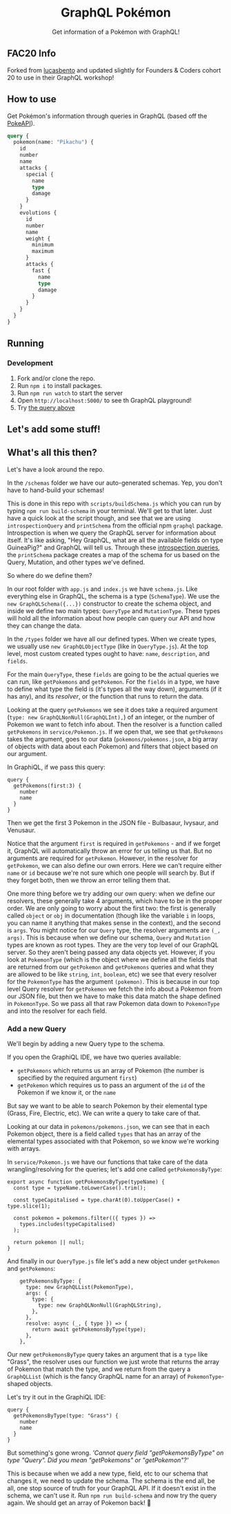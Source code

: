 <h1 align="center">GraphQL Pokémon</h1>
<p align="center">
  Get information of a Pokémon with GraphQL!<br />
</p>

## FAC20 Info

Forked from [lucasbento](https://github.com/lucasbento/graphql-pokemon) and updated slightly for Founders & Coders cohort 20 to use in their GraphQL workshop!

## How to use

Get Pokémon's information through queries in GraphQL (based off the [PokeAPI](https://pokeapi.co/)).

```graphql
query {
  pokemon(name: "Pikachu") {
    id
    number
    name
    attacks {
      special {
        name
        type
        damage
      }
    }
    evolutions {
      id
      number
      name
      weight {
        minimum
        maximum
      }
      attacks {
        fast {
          name
          type
          damage
        }
      }
    }
  }
}
```

## Running

### Development

1. Fork and/or clone the repo.
2. Run `npm i` to install packages.
3. Run `npm run watch` to start the server
4. Open `http://localhost:5000/` to see th GraphQL playground!
5. Try [the query above](http://localhost:5000/?query=query%20%7B%0A%20%20pokemons(first%3A10)%20%7B%0A%20%20%20%20id%0A%20%20%20%20number%0A%20%20%20%20name%0A%20%20%20%20attacks%20%7B%0A%20%20%20%20%20%20special%20%7B%0A%20%20%20%20%20%20%20%20name%0A%20%20%20%20%20%20%20%20type%0A%20%20%20%20%20%20%20%20damage%0A%20%20%20%20%20%20%7D%0A%20%20%20%20%7D%0A%20%20%20%20evolutions%20%7B%0A%20%20%20%20%20%20id%0A%20%20%20%20%20%20number%0A%20%20%20%20%20%20name%0A%20%20%20%20%20%20weight%20%7B%0A%20%20%20%20%20%20%20%20minimum%0A%20%20%20%20%20%20%20%20maximum%0A%20%20%20%20%20%20%7D%0A%20%20%20%20%20%20attacks%20%7B%0A%20%20%20%20%20%20%20%20fast%20%7B%0A%20%20%20%20%20%20%20%20%20%20name%0A%20%20%20%20%20%20%20%20%20%20type%0A%20%20%20%20%20%20%20%20%20%20damage%0A%20%20%20%20%20%20%20%20%7D%0A%20%20%20%20%20%20%7D%0A%20%20%20%20%7D%0A%20%20%7D%0A%7D)


## Let's add some stuff!

## What's all this then?

Let's have a look around the repo.

In the `/schemas` folder we have our auto-generated schemas. Yep, you don't have to hand-build your schemas!

This is done in this repo with `scripts/buildSchema.js` which you can run by typing `npm run build-schema` in your terminal. We'll get to that later. Just have a quick look at the script though, and see that we are using `introspectionQuery` and `printSchema` from the official npm `graphql` package. Introspection is when we query the GraphQL server for information about itself. It's like asking, "Hey GraphQL, what are all the available fields on type GuineaPig?" and GraphQL will tell us. Through these [introspection queries](https://moonhighway.com/five-introspection-queries), the `printSchema` package creates a map of the schema for us based on the Query, Mutation, and other types we've defined.

So where do we define them?

In our root folder with `app.js` and `index.js` we have `schema.js`. Like everything else in GraphQL, the schema is a type (`SchemaType`). We use the `new GraphQLSchema({...})` constructor to create the schema object, and inside we define two main types: `QueryType` and `MutationType`. These types will hold all the information about how people can query our API and how they can change the data.

In the `/types` folder we have all our defined types. When we create types, we usually use `new GraphQLObjectType` (like in `QueryType.js`). At the top level, most custom created types ought to have: `name`, `description`, and `fields`.

For the main `QueryType`, these `fields` are going to be the actual queries we can run, like `getPokemons` and `getPokemon`. For the `fields` in a type, we have to define what type the field is (it's types all the way down), arguments (if it has any), and its _resolver_, or the function that runs to return the data.

Looking at the query `getPokemons` we see it does take a required argument (`type: new GraphQLNonNull(GraphQLInt),`) of an integer, or the number of Pokemon we want to fetch info about. Then the resolver is a function called `getPokemons` in `service/Pokemon.js`. If we open that, we see that `getPokemons` takes the argument, goes to our data (`pokemons/pokemons.json`, a big array of objects with data about each Pokemon) and filters that object based on our argument.

In GraphiQL, if we pass this query:

```
query {
  getPokemons(first:3) {
    number
    name
  }
}
```

Then we get the first 3 Pokemon in the JSON file - Bulbasaur, Ivysaur, and Venusaur.

Notice that the argument `first` is required in `getPokemons` - and if we forget it, GraphQL will automatically throw an error for us telling us that. But no arguments are required for `getPokemon`. However, in the resolver for `getPokemon`, we can also define our own errors. Here we can't require either `name` or `id` because we're not sure which one people will search by. But if they forget both, then we throw an error telling them that.

One more thing before we try adding our own query: when we define our resolvers, these generally take 4 arguments, which have to be in the proper order. We are only going to worry about the first two: the first is generally called `object` or `obj` in documentation (though like the variable `i` in loops, you can name it anything that makes sense in the context), and the second is `args`. You might notice for our `Query` type, the resolver arguments are `(_, args)`. This is because when we define our schema, `Query` and `Mutation` types are known as root types. They are the very top level of our GraphQL server. So they aren't being passed any data objects yet. However, if you look at `PokemonType` (which is the object where we define all the fields that are returned from our `getPokemon` and `getPokemons` queries and what they are allowed to be like `string`, `int`, `boolean`, etc) we see that every resolver for the `PokemonType` has the argument `(pokemon)`. This is because in our top level Query resolver for `getPokemon` we fetch the info about a Pokemon from our JSON file, but then we have to make this data match the shape defined in `PokemonType`. So we pass all that raw Pokemon data down to `PokemonType` and into the resolver for each field.

### Add a new Query

We'll begin by adding a new Query type to the schema.

If you open the GraphiQL IDE, we have two queries available: 

* `getPokemons` which returns us an array of Pokemon (the number is specified by the required argument `first`)
* `getPokemon` which requires us to pass an argument of the `id` of the Pokemon if we know it, or the `name`

But say we want to be able to search Pokemon by their elemental type (Grass, Fire, Electric, etc). We can write a query to take care of that.

Looking at our data in `pokemons/pokemons.json`, we can see that in each Pokemon object, there is a field called `types` that has an array of the elemental types associated with that Pokemon, so we know we're working with arrays. 

In `service/Pokemon.js` we have our functions that take care of the data wrangling/resolving for the queries; let's add one called `getPokemonsByType`:

```
export async function getPokemonsByType(typeName) {
  const type = typeName.toLowerCase().trim();

  const typeCapitalised = type.charAt(0).toUpperCase() + type.slice(1);

  const pokemon = pokemons.filter(({ types }) =>
    types.includes(typeCapitalised)
  );

  return pokemon || null;
}
```

And finally in our `QueryType.js` file let's add a new object under `getPokemon` and `getPokemons`:

```
    getPokemonsByType: {
      type: new GraphQLList(PokemonType),
      args: {
        type: {
          type: new GraphQLNonNull(GraphQLString),
        },
      },
      resolve: async (_, { type }) => {
        return await getPokemonsByType(type);
      },
    },
```

Our new `getPokemonsByType` query takes an argument that is a `type` like "Grass", the resolver uses our function we just wrote that returns the array of Pokemon that match the type, and we return from the query a `GraphQLList` (which is the fancy GraphQL name for an array) of `PokemonType`-shaped objects.

Let's try it out in the GraphiQL IDE:

```
query {
  getPokemonsByType(type: "Grass") {
    number
    name
  }
}
```

But something's gone wrong. _'Cannot query field \"getPokemonsByType\" on type \"Query\". Did you mean \"getPokemons\" or \"getPokemon\"?'_

This is because when we add a new type, field, etc to our schema that changes it, we need to update the schema. The schema is the end all, be all, one stop source of truth for your GraphQL API. If it doesn't exist in the schema, we can't use it. Run `npm run build-schema` and now try the query again. We should get an array of Pokemon back! 🎉
